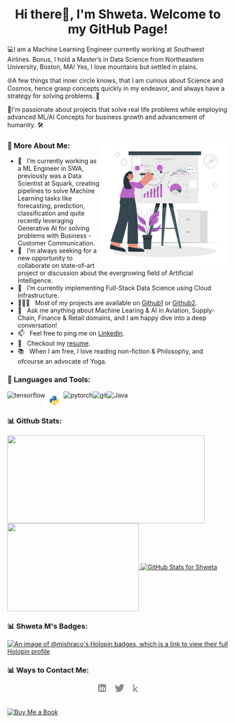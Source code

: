 <h1 align="center">Hi there👋, I'm Shweta. Welcome to my GitHub Page!</h1>

💻I am a Machine Learning Engineer currently working at Southwest Airlines. Bonus, I hold a Master’s in Data Science from Northeastern University, Boston, MA! Yes, I love mountains but settled in plains. 

🌐A few things that inner circle knows, that I am curious about Science and Cosmos, hence grasp concepts quickly in my endeavor, and always have a strategy for solving problems. 🤖

🎨I'm passionate about projects that solve real life problems while employing advanced ML/AI Concepts for business growth and advancement of humanity. 🛠️

<img align="right" alt="GIF" src="assets\Business Plan-cuate.svg" width="290px"/>

### 🧐 More About Me:

- 🔭 &nbsp; I’m currently  working as a ML Engineer in SWA, previously was a Data Scientist at Squark, creating pipelines to solve Machine Learning tasks like forecasting, prediction, classification and quite recently leveraging Generative AI for solving problems with Business - Customer Communication.
- 🤝 &nbsp; I’m always seeking for a new opportunity to collaborate on state-of-art project or discussion about the evergrowing field of Artificial Intelligence.
- 🌱 &nbsp; I’m currently implementing Full-Stack Data Science using Cloud Infrastructure. 
- 👨🏻‍💻 &nbsp; Most of my projects are available on [Github1](https://github.com/MishraCo?tab=repositories) or [Github2](https://github.com/ShwetaM09?tab=repositories).
- 💬 &nbsp; Ask me anything about Machine Learing & AI in Aviation, Supply-Chain, Finance & Retail domains, and I am happy dive into a deep conversation! 
- 📫 &nbsp; Feel free to ping me on [LinkedIn](https://www.linkedin.com/in/shwm/).
- 📝 &nbsp; Checkout my [resume](https://drive.google.com/file/d/1eF4YgBsEhX1DNq4z59e0aVQOlAC8SQQk/view?usp=sharing).
- 📚 &nbsp; When I am free, I  love reading non-fiction & Philosophy, and ofcourse an advocate of Yoga.

### 🔨 Languages and Tools:
<a href="https://www.tensorflow.org" target="_blank"> <img align="left" src="https://raw.githubusercontent.com/rahul-jha98/github_readme_icons/main/language_and_tools/square/tensorflow/tensorflow.svg" alt="tensorflow" height="42px"/> </a> 
<a href="https://www.python.org" target="_blank"><img align="left" alt="Python" height ="42px" src="assets\python-svgrepo-com.svg"></a>
<a href="https://pytorch.org/" target="_blank"> <img align="left" src="https://raw.githubusercontent.com/rahul-jha98/github_readme_icons/main/language_and_tools/square/pytorch/pytorch.svg" alt="pytorch" height="42px"/> </a>
<a href="https://git-scm.com/" target="_blank"> <img src="https://git-scm.com/images/logos/downloads/Git-Icon-1788C.svg" align="left" alt="git" height='42px'/> </a> 
<a href="https://www.java.com" target="_blank"><img align="left" alt="Java" height ="42px" src="https://www.vectorlogo.zone/logos/java/java-vertical.svg"></a>

<br>
<br>

### 📊 Github Stats:
<a href="https://github.com/MishraCo/MishraCo">
  <img height=200 width="450" align="center" src="https://github-readme-stats.vercel.app/api?username=MishraCo&show_icons=true&hide=stars&theme=radical" />
</a>
<a href="https://github.com/MishraCo/MishraCo">
  <img height=200 width="300" align="center" src="https://github-readme-stats.vercel.app/api/top-langs/?username=MishraCo&layout=compact&theme=radical" />
</a>

<a href='https://github.com/MishraCo/MishraCo'>
    <img height=200 width="750" align = "center" width="700" src= "https://github-readme-streak-stats.herokuapp.com/?user=MishraCo&theme=radical&date_format=j%20M%5B%20Y%5D" alt="GitHub Stats for Shweta" />
</a>

### 📊 Shweta M's Badges:

[![An image of @mishraco's Holopin badges, which is a link to view their full Holopin profile](https://holopin.me/mishraco)](https://holopin.io/@mishraco)

### 📊 Ways to Contact Me:

<div style="display: flex; justify-content: center; gap: 20px; padding-bottom: 20px;">
  <a href='https://www.linkedin.com/in/shwm/'><img alt="linkedin" src="assets/linkedin.svg" height='18px'/></a>
  <a href='https://twitter.com/ShwetaM42355084'><img alt="twitter" src="assets/twitter.svg" height='18px'/></a>
  <a href='https://www.kaggle.com/shwetamishra9090'><img alt="kaggle" src="assets/kaggle.svg" height='18px'/></a>
</div>

[![Buy Me a Book](https://img.shields.io/badge/Buy%20Me%20a%20Book-Donate-FFDD00.svg)](https://buymeacoffee.com/sui36)

